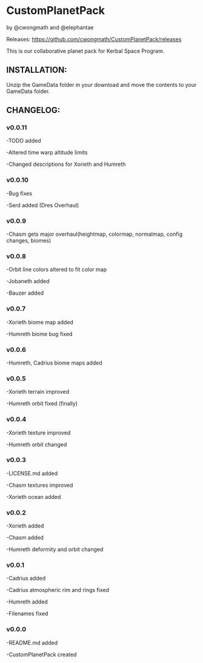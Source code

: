 # CustomPlanetPack
by @cwongmath and @elephantae

Releases: https://github.com/cwongmath/CustomPlanetPack/releases

This is our collaborative planet pack for Kerbal Space Program.

## INSTALLATION:

Unzip the GameData folder in your download and move the contents to your GameData folder.

## CHANGELOG:

### v0.0.11

-TODO added

-Altered time warp altitude limits

-Changed descriptions for Xorieth and Humreth

### v0.0.10

-Bug fixes

-Serd added (Dres Overhaul)

### v0.0.9

-Chasm gets major overhaul(heightmap, colormap, normalmap, config changes, biomes)

### v0.0.8

-Orbit line colors altered to fit color map

-Jobaneth added

-Bauzer added

### v0.0.7

-Xorieth biome map added

-Humreth biome bug fixed

### v0.0.6

-Humreth, Cadrius biome maps added

### v0.0.5

-Xorieth terrain improved

-Humreth orbit fixed (finally)

### v0.0.4

-Xorieth texture improved

-Humreth orbit changed

### v0.0.3

-LICENSE.md added

-Chasm textures improved

-Xorieth ocean added

### v0.0.2

-Xorieth added

-Chasm added

-Humreth deformity and orbit changed

### v0.0.1

-Cadrius added

-Cadrius atmospheric rim and rings fixed

-Humreth added

-Filenames fixed

### v0.0.0

-README.md added

-CustomPlanetPack created
